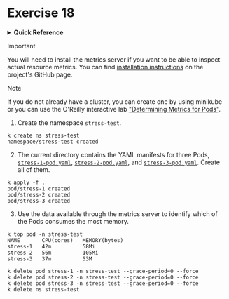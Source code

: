 # Exercise 18

<details>
<summary><b>Quick Reference</b></summary>
<p>

* Namespace: `stress-test`<br>
* Documentation: [Metrics Server](https://github.com/kubernetes-sigs/metrics-server)

</p>
</details>

> [!IMPORTANT]
> You will need to install the metrics server if you want to be able to inspect actual resource metrics. You can find [installation instructions](https://github.com/kubernetes-sigs/metrics-server#installation) on the project's GitHub page.

> [!NOTE]
> If you do not already have a cluster, you can create one by using minikube or you can use the O'Reilly interactive lab ["Determining Metrics for Pods"](https://learning.oreilly.com/scenarios/determining-metrics-for/9781098164133/).

1. Create the namespace `stress-test`.

```
k create ns stress-test
namespace/stress-test created
```

2. The current directory contains the YAML manifests for three Pods, [`stress-1-pod.yaml`](./stress-1-pod.yaml), [`stress-2-pod.yaml`](./stress-2-pod.yaml), and [`stress-3-pod.yaml`](./stress-3-pod.yaml). Create all of them.

```
k apply -f .
pod/stress-1 created
pod/stress-2 created
pod/stress-3 created
```
3. Use the data available through the metrics server to identify which of the Pods consumes the most memory.

```
k top pod -n stress-test
NAME       CPU(cores)   MEMORY(bytes)   
stress-1   42m          58Mi            
stress-2   56m          105Mi           
stress-3   37m          53M
```

```
k delete pod stress-1 -n stress-test --grace-period=0 --force
k delete pod stress-2 -n stress-test --grace-period=0 --force
k delete pod stress-3 -n stress-test --grace-period=0 --force
k delete ns stress-test
```